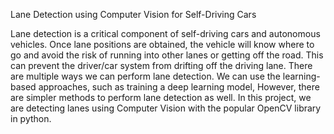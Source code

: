 Lane Detection using Computer Vision for Self-Driving Cars


Lane detection is a critical component of self-driving cars and autonomous vehicles. Once lane positions are obtained, the vehicle will know where to go and avoid the risk of running into other lanes or getting off the road. This can prevent the driver/car system from drifting off the driving lane. There are multiple ways we can perform lane detection. We can use the learning-based approaches, such as training a deep learning model, However, there are simpler methods to perform lane detection as well. In this project, we are detecting lanes using Computer Vision with the popular OpenCV library in python.

